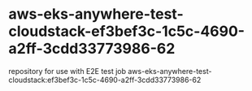 # aws-eks-anywhere-test-cloudstack-ef3bef3c-1c5c-4690-a2ff-3cdd33773986-62
repository for use with E2E test job aws-eks-anywhere-test-cloudstack:ef3bef3c-1c5c-4690-a2ff-3cdd33773986-62
